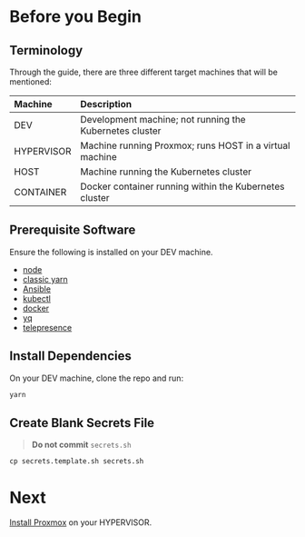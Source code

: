 # Before you Begin

## Terminology

Through the guide, there are three different target machines that will be mentioned:

| Machine    | Description                                             |
| :--------- | :------------------------------------------------------ |
| DEV        | Development machine; not running the Kubernetes cluster |
| HYPERVISOR | Machine running Proxmox; runs HOST in a virtual machine |
| HOST       | Machine running the Kubernetes cluster                  |
| CONTAINER  | Docker container running within the Kubernetes cluster  |

## Prerequisite Software

Ensure the following is installed on your DEV machine.

- [node](https://nodejs.org/en/download/)
- [classic yarn](https://classic.yarnpkg.com/en/docs/install/#mac-stable)
- [Ansible](https://docs.ansible.com/ansible/latest/installation_guide/intro_installation.html)
- [kubectl](https://kubernetes.io/docs/tasks/tools/install-kubectl/)
- [docker](https://docs.docker.com/get-docker/)
- [yq](https://mikefarah.github.io/yq/)
- [telepresence](https://www.telepresence.io/reference/install)

## Install Dependencies

On your DEV machine, clone the repo and run:

```bash
yarn
```

## Create Blank Secrets File

> **Do not commit** `secrets.sh`

```
cp secrets.template.sh secrets.sh
```

# Next

[Install Proxmox](./01-installation-proxmox.md) on your HYPERVISOR.
